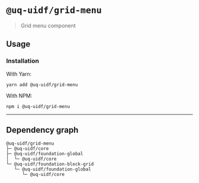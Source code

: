 # `@uq-uidf/grid-menu`

> Grid menu component

## Usage

### Installation

With Yarn:
```shell
yarn add @uq-uidf/grid-menu
```

With NPM:
```shell
npm i @uq-uidf/grid-menu
```

---

## Dependency graph

```shell
@uq-uidf/grid-menu
├─ @uq-uidf/core
├─ @uq-uidf/foundation-global
│  └─ @uq-uidf/core
└─ @uq-uidf/foundation-block-grid
   └─ @uq-uidf/foundation-global
      └─ @uq-uidf/core
```

